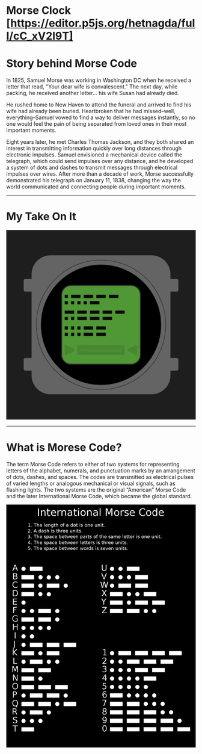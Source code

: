 # Morse Clock [https://editor.p5js.org/hetnagda/full/cC_xV2l9T]

# Story behind Morse Code

In 1825, Samuel Morse was working in Washington DC when he received a letter that read, "Your dear wife is convalescent."  The next day, while packing, he received another letter... his wife Susan had already died.

He rushed home to New Haven to attend the funeral and arrived to find his wife had already been buried. Heartbroken that he had missed–well, everything–Samuel vowed to find a way to deliver messages instantly, so no one would feel the pain of being separated from loved ones in their most important moments.

Eight years later, he met Charles Thomas Jackson, and they both shared an interest in transmitting information quickly over long distances through electronic impulses. Samuel envisioned a mechanical device called the telegraph, which could send impulses over any distance, and he developed a system of dots and dashes to transmit messages through electrical impulses over wires. After more than a decade of work, Morse successfully demonstrated his telegraph on January 11, 1838, changing the way the world communicated and connecting people during important moments.

---

# My Take On It

<img src="https://github.com/hetnagda/hello-world-25-Homework/blob/main/week05-morseClock/screenshots/morseClockWIP-4.png" width="600" height="auto">

---

# What is Morese Code?

The term Morse Code refers to either of two systems for representing letters of the alphabet, numerals, and punctuation marks by an arrangement of dots, dashes, and spaces. The codes are transmitted as electrical pulses of varied lengths or analogous mechanical or visual signals, such as flashing lights. The two systems are the original “American” Morse Code and the later International Morse Code, which became the global standard.

<img src="https://github.com/hetnagda/hello-world-25-Homework/blob/main/week05-morseClock/screenshots/morse-code-sheet.jpg" width="600" height="auto">
<br/>



